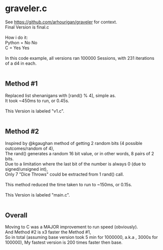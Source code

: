 # graveler.c

See https://github.com/arhourigan/graveler for context.<br>
Final Version is final.c<br>
<br>
How i do it:<br>
Python = No No<br>
C = Yes Yes<br>
<br>
In this code example, all versions ran 100000 Sessions, with 231 iterations of a d4 in each.<br>
<br>
## Method #1
Replaced list shenanigans with [rand() % 4], simple as.<br>
It took ~450ms to run, or 0.45s.<br>
<br>
This Version is labeled "v1.c".<br>
<br>
## Method #2
Inspired by @kgaughan method of getting 2 random bits (4 possible outcomes/random of 4),<br>
The rand() generates a random 16 bit value, or in other words, 8 pairs of 2 bits.<br>
Due to a limitation where the last bit of the number is always 0 (due to signed/unsigned int),<br>
Only 7 "Dice Throws" could  be extracted from 1 rand() call.<br>
<br>
This method reduced the time taken to run to ~150ms, or 0.15s.<br>
<br>
This Version is labeled "main.c".<br>
<br>
## Overall
Moving to C was a MAJOR improvement to run speed (obviously).<br>
And Method #2 is x3 faster the Method #1,<br>
So in total (assuming base version took 5 min for 1000000, a.k.a , 3000s for 100000),
My fastest version is 200 times faster then base.
